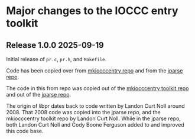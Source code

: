 # Major changes to the IOCCC entry toolkit


## Release 1.0.0 2025-09-19

Initial release of `pr.c`, `pr.h`, and  `Makefile`.

Code has been copied over from [mkiocccentry
repo](https://github.com/ioccc-src/mkiocccentry) and from the [jparse
repo](https://github.com/xexyl/jparse).

The code in this from repo was copied out of the [mkiocccentry toolkit
repo](https://github.com/ioccc-src/mkiocccentry) and out of the  [jparse
repo](https://github.com/xexyl/jparse).

The origin of libpr dates back to code written by Landon Curt Noll
around 2008.  That 2008 code was copied into the jparse repo, and the
mkiocccentry toolkit repo by Landon Curt Noll.  While in the jparse repo,
both Landon Curt Noll and Cody Boone Ferguson added to and improved this
code base.
